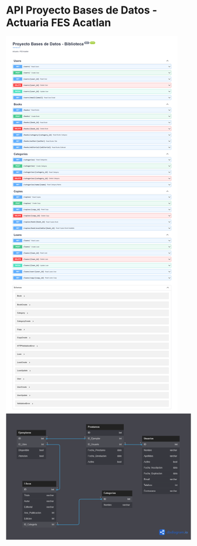 # API Proyecto Bases de Datos - Actuaria FES Acatlan

![Screenshot Docs](./media/ss.png)
![Tables Diagram](./media/diagram.png)